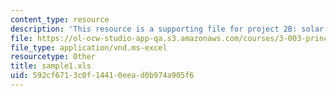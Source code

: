 ```yaml
---
content_type: resource
description: 'This resource is a supporting file for project 2B: solar cell performance.'
file: https://ol-ocw-studio-app-qa.s3.amazonaws.com/courses/3-003-principles-of-engineering-practice-spring-2010/592cf6713c0f14410eead0b974a905f6_sample1.xls
file_type: application/vnd.ms-excel
resourcetype: Other
title: sample1.xls
uid: 592cf671-3c0f-1441-0eea-d0b974a905f6
---
```

